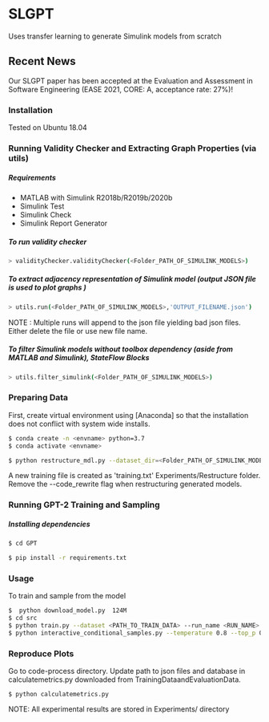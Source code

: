 # SLGPT
Uses transfer learning to generate Simulink models from scratch 
## Recent News 
Our SLGPT paper has been accepted at the Evaluation and Assessment in Software Engineering (EASE 2021, CORE: A, acceptance rate: 27%)!

### Installation

Tested  on Ubuntu 18.04

### Running Validity Checker and Extracting Graph Properties (via utils)
##### Requirements 
* MATLAB with Simulink R2018b/R2019b/2020b 
* Simulink Test
* Simulink Check 
* Simulink Report Generator

##### To run validity checker
```sh
> validityChecker.validityChecker(<Folder_PATH_OF_SIMULINK_MODELS>)
```

##### To extract adjacency representation of Simulink model (output JSON file is used to plot graphs )
```sh
> utils.run(<Folder_PATH_OF_SIMULINK_MODELS>,'OUTPUT_FILENAME.json')
```

NOTE : Multiple runs will append to the json file yielding bad json files. Either delete the file or use new file name. 

##### To filter Simulink models without toolbox dependency (aside from MATLAB and Simulink), StateFlow Blocks
```sh
> utils.filter_simulink(<Folder_PATH_OF_SIMULINK_MODELS>)
```


### Preparing Data
First, create virtual environment using  [Anaconda] so that the installation does not conflict with system wide installs.
```sh
$ conda create -n <envname> python=3.7
$ conda activate <envname>
```


```sh
$ python restructure_mdl.py --dataset_dir=<Folder_PATH_OF_SIMULINK_MODELS> --code_rewrite
```
 A new training file is created as 'training.txt' Experiments/Restructure folder. 
Remove the --code_rewrite flag when restructuring generated models.

### Running GPT-2 Training and Sampling 
##### Installing dependencies
```sh
$ cd GPT

$ pip install -r requirements.txt
```

### Usage
To train and sample from the model 
```sh
$  python download_model.py  124M
$ cd src
$ python train.py --dataset <PATH_TO_TRAIN_DATA> --run_name <RUN_NAME> 
$ python interactive_conditional_samples.py --temperature 0.8 --top_p 0.9 -model_name <RUN_NAME>
```

### Reproduce Plots
Go to code-process directory.
Update path to json files and database in calculatemetrics.py downloaded from TrainingDataandEvaluationData.
``` 
$ python calculatemetrics.py
``` 

NOTE: All experimental results are stored in Experiments/ directory

